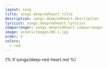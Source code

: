 ```yaml
---
layout: song
title: songs.deepredheart.title
description: songs.deepredheart.description
lyricist: songs.deepredheart.lyricist
comparranger: songs.deepredheart.comparranger
image: assets/images/08-1.jpg
order: 5
colors:
  - red
---
```


{% tf songs/deep-red-heart.md %}

